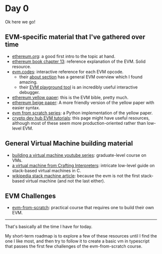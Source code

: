 # Day 0

Ok here we go!

## EVM-specific material that I've gathered over time

- [ethereum.org](https://ethereum.org/en/developers/docs/evm/): a good first intro to the topic at hand.
- [ethereum book chapter 13](https://github.com/ethereumbook/ethereumbook/blob/develop/13evm.asciidoc): reference explanation of the EVM. Solid resource.
- [evm.codes](https://evm.codes): interactive reference for each EVM opcode.
  - their [about section](https://evm.codes/about) has a general EVM overview which I found amazing.
  - their [EVM playground tool](https://www.evm.codes/playground) is an incredibly useful interactive debugger.
- [ethereum yellow paper](https://ethereum.github.io/yellowpaper/paper.pdf): this is the EVM bible, pretty much.
- [ethereum beige paper](https://github.com/chronaeon/beigepaper/blob/master/beigepaper.pdf): A more friendly version of the yellow paper with easier syntax.
- [evm from scratch series](https://karmacoma.notion.site/Building-an-EVM-from-scratch-series-90ee3c827b314e0599e705a1152eecf9): a Python implementation of the yellow paper.
- [crypto dev hub EVM tutorials](https://cryptodevhub.io/ethereum-virtual-machine-tutorials): this page might have useful resources, although most of these seem more production-oriented rather than low-level EVM.

## General Virtual Machine building material

- [building a virtual machine youtube series](https://www.youtube.com/watch?v=7pLCpN811tQ): graduate-level course on VMs.
- [a virtual machine from Crafting Interpreters](https://craftinginterpreters.com/a-virtual-machine.html): intricate low-level guide on stack-based virtual machines in C.
- [wikipedia stack machine article](https://en.wikipedia.org/wiki/Stack_machine): because the evm is not the first stack-based virtual machine (and not the last either).

## EVM Challenges

- [evm-from-scratch](https://github.com/w1nt3r-eth/evm-from-scratch): practical course that requires one to build their own EVM.

---

That's basically all the time I have for today.

My short-term roadmap is to explore a few of these resources until I find the one I like most, and then try to follow it to create a basic vm in typescript that passes the first few challenges of the evm-from-scratch course.
